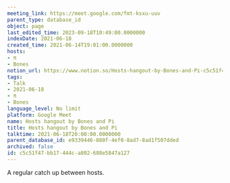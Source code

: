 ```yaml
---
meeting_link: https://meet.google.com/fmt-ksxu-uuv
parent_type: database_id
object: page
last_edited_time: 2023-09-18T10:49:00.0000000
indexDate: 2021-06-18
created_time: 2021-06-14T19:01:00.0000000
hosts:
- π
- Bones
notion_url: https://www.notion.so/Hosts-hangout-by-Bones-and-Pi-c5c51f47bb17444ca802688e5847a127
tags:
- Talk
- 2021-06-18
- π
- Bones
language_level: No limit
platform: Google Meet
name: Hosts hangout by Bones and Pi
title: Hosts hangout by Bones and Pi
talktime: 2021-06-18T20:00:00.0000000
parent_database_id: e9339446-880f-4ef0-8ad7-8ad1f507dded
archived: false
id: c5c51f47-bb17-444c-a802-688e5847a127
---
```


A regular catch up between hosts.


